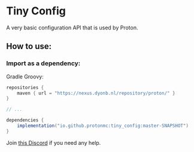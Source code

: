 # Tiny Config
A very basic configuration API that is used by Proton.

## How to use:

### Import as a dependency:
Gradle Groovy:
```groovy
repositories {
    maven { url = "https://nexus.dyonb.nl/repository/proton/" }
}

// ...

dependencies {
    implementation("io.github.protonmc:tiny_config:master-SNAPSHOT")
}
```

Join [this Discord](https://discord.gg/qzGj4En) if you need any help.
